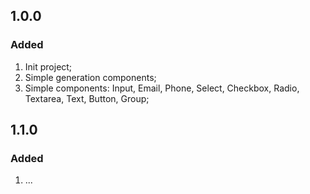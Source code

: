 ## 1.0.0

### Added

1. Init project;
2. Simple generation components;
3. Simple components: Input, Email, Phone, Select, Checkbox, Radio, Textarea, Text, Button, Group;

## 1.1.0

### Added

1. ...
